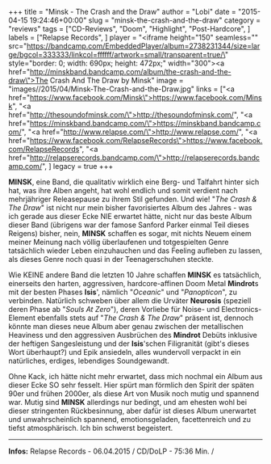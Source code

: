+++
title = "Minsk - The Crash and the Draw"
author = "Lobi"
date = "2015-04-15 19:24:46+00:00"
slug = "minsk-the-crash-and-the-draw"
category = "reviews"
tags = ["CD-Reviews", "Doom", "Highlight", "Post-Hardcore", ]
labels = ["Relapse Records", ]
player = "<iframe height=\"150\" seamless=\"\" src=\"https://bandcamp.com/EmbeddedPlayer/album=2738231344/size=large/bgcol=333333/linkcol=ffffff/artwork=small/transparent=true/\" style=\"border: 0; width: 690px; height: 472px;\" width=\"300\"><a href=\"http://minskband.bandcamp.com/album/the-crash-and-the-draw\">The Crash And The Draw by Minsk</a></iframe>"
image = "images//2015/04/Minsk-The-Crash-and-the-Draw.jpg"
links = ["<a href=\"https://www.facebook.com/Minsk\">https://www.facebook.com/Minsk</a>", "<a href=\"http://thesoundofminsk.com/\">http://thesoundofminsk.com/</a>", "<a href=\"https://minskband.bandcamp.com/\">https://minskband.bandcamp.com/</a>", "<a href=\"http://www.relapse.com/\">http://www.relapse.com/</a>", "<a href=\"https://www.facebook.com/RelapseRecords\">https://www.facebook.com/RelapseRecords</a>", "<a href=\"http://relapserecords.bandcamp.com/\">http://relapserecords.bandcamp.com/</a>", ]
legacy = true
+++

**MINSK**, eine Band, die qualitativ wirklich eine Berg- und Talfahrt hinter sich hat, was ihre Alben angeht, hat wohl endlich und somit verdient nach mehrjähriger Releasepause zu ihrem Stil gefunden. Und wie! "_The Crash &amp; The Draw_" ist nicht nur mein bisher favorisiertes Album des Jahres - was ich gerade aus dieser Ecke NIE erwartet hätte, nicht nur das beste Album dieser Band (übrigens war der famose Sanford Parker einmal Teil dieses Reigens) bisher, nein, **MINSK** schaffen es sogar, mit nichts Neuem einem meiner Meinung nach völlig überlaufenen und totgespielten Genre tatsächlich wieder Leben einzuhauchen und das Feeling aufleben zu lassen, als dieses Genre noch quasi in der Teenagerschuhen steckte.

Wie KEINE andere Band die letzten 10 Jahre schaffen **MINSK** es tatsächlich, einerseits den harten, aggressiven, hardcore-affinen Doom Metal **Mindrot**s mit der besten Phases **Isis**', nämlich "_Oceanic_" und "_Panopticon_", zu verbinden. Natürlich schweben über allem die Urväter **Neurosis** (speziell deren Phase ab "_Souls At Zero_"), deren Vorliebe für Noise- und Electronics-Element ebenfalls stets auf "_The Crash &amp; The Draw_" präsent ist, dennoch könnte man dieses neue Album aber genau zwischen der metallischen Heaviness und den aggressiven Ausbrüchen des **Mindrot** Debüts inklusive der heftigen Sangesleistung und der **Isis**'schen Filigranität (gibt's dieses Wort überhaupt?) und Epik ansiedeln, alles wundervoll verpackt in ein natürliches, erdiges, lebendiges Soundgewandt.

Ohne Kack, ich hätte nicht mehr erwartet, dass mich nochmal ein Album aus dieser Ecke SO sehr fesselt. Hier spürt man förmlich den Spirit der späten 90er und frühen 2000er, als diese Art von Musik noch mutig und spannend war. Mutig sind **MINSK** allerdings nur bedingt, und am ehesten wohl bei dieser stringenten Rückbesinnung, aber dafür ist dieses Album unerwartet und unwahrscheinlich spannend, emotionsgeladen, facettenreich und zu tiefst atmosphärisch. Ich bin schwerst begeistert.





---
**Infos:**
Relapse Records - 06.04.2015 / 
CD/DoLP - 75:36 Min. / 
